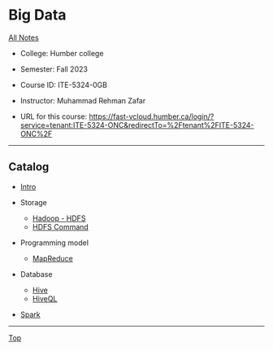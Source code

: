 # Big Data

[All Notes](../../index.md)

- College: Humber college
- Semester: Fall 2023
- Course ID: ITE-5324-0GB
- Instructor: Muhammad Rehman Zafar

- URL for this course:
  https://fast-vcloud.humber.ca/login/?service=tenant:ITE-5324-ONC&redirectTo=%2Ftenant%2FITE-5324-ONC%2F

---

## Catalog

- [Intro](./intro/intro.md)

- Storage
  - [Hadoop - HDFS](./hadoop/hadoop.md)
  - [HDFS Command](./hadoop/hdfs_command.md)

- Programming model
  - [MapReduce](./hadoop/mapreduce.md)

- Database
  - [Hive](./hive/hive.md)
  - [HiveQL](./hive/hiveql.md)

- [Spark](./spark/spark.md)

---

[Top](#big-data)
